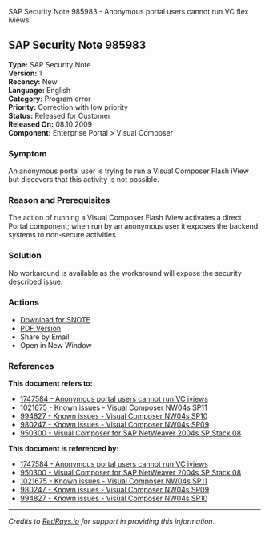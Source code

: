 SAP Security Note 985983 - Anonymous portal users cannot run VC flex iviews

## SAP Security Note 985983

**Type:** SAP Security Note  
**Version:** 1  
**Recency:** New  
**Language:** English  
**Category:** Program error  
**Priority:** Correction with low priority  
**Status:** Released for Customer  
**Released On:** 08.10.2009  
**Component:** Enterprise Portal > Visual Composer

### Symptom

An anonymous portal user is trying to run a Visual Composer Flash iView but discovers that this activity is not possible.

### Reason and Prerequisites

The action of running a Visual Composer Flash iView activates a direct Portal component; when run by an anonymous user it exposes the backend systems to non-secure activities.

### Solution

No workaround is available as the workaround will expose the security described issue.

### Actions

- [Download for SNOTE](https://notesdownloads.sap.com/note/0040000016164852017)
- [PDF Version](https://me.sap.com/sap/support/sfm/notes/print/0000985983?language=en-US&token=6F442A4C2E1D48C6B5DCF3E4AEE51E34)
- Share by Email
- Open in New Window

### References

**This document refers to:**
- [1747584 - Anonymous portal users cannot run VC iviews](https://me.sap.com/notes/1747584)
- [1021675 - Known issues - Visual Composer NW04s SP11](https://me.sap.com/notes/1021675)
- [994827 - Known issues - Visual Composer NW04s SP10](https://me.sap.com/notes/994827)
- [980247 - Known issues - Visual Composer NW04s SP09](https://me.sap.com/notes/980247)
- [950300 - Visual Composer for SAP NetWeaver 2004s SP Stack 08](https://me.sap.com/notes/950300)

**This document is referenced by:**
- [1747584 - Anonymous portal users cannot run VC iviews](https://me.sap.com/notes/1747584)
- [950300 - Visual Composer for SAP NetWeaver 2004s SP Stack 08](https://me.sap.com/notes/950300)
- [1021675 - Known issues - Visual Composer NW04s SP11](https://me.sap.com/notes/1021675)
- [980247 - Known issues - Visual Composer NW04s SP09](https://me.sap.com/notes/980247)
- [994827 - Known issues - Visual Composer NW04s SP10](https://me.sap.com/notes/994827)

---

*Credits to [RedRays.io](https://redrays.io) for support in providing this information.*